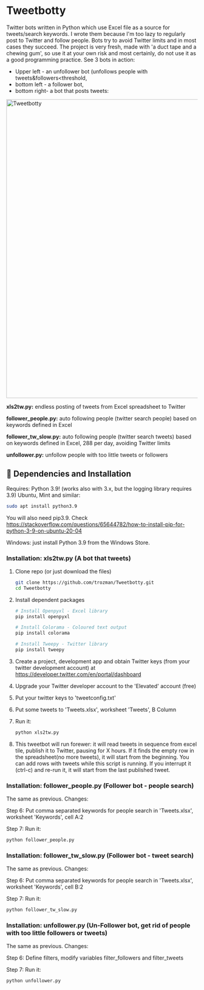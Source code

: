 # Tweetbotty
Twitter bots written in Python which use Excel file as a source for tweets/search keywords. I wrote them because I'm too lazy to regularly post to Twitter and follow people. Bots try to avoid Twitter limits and in most cases they succeed.
The project is very fresh, made with 'a duct tape and a chewing gum', so use it at your own risk and most certainly, do not use it as a good programming practice.
See 3 bots in action: 
- Upper left - an unfollower bot (unfollows people with tweets&followers<threshold, 
- bottom left - a follower bot, 
- bottom right- a bot that posts tweets:

<img width="787" alt="Tweetbotty" src="https://user-images.githubusercontent.com/26304983/148203875-801bc59f-3438-4e49-b2eb-8750c1d6e468.png">


**xls2tw.py:** endless posting of tweets from Excel spreadsheet to Twitter

**follower_people.py:** auto following people (twitter search people) based on keywords defined in Excel

**follower_tw_slow.py:** auto following people (twitter search tweets) based on keywords defined in Excel, 288 per day, avoiding Twitter limits

**unfollower.py:** unfollow people with too little tweets or followers

## :wrench: Dependencies and Installation
Requires: Python 3.9! (works also with 3.x, but the logging library requires 3.9)
Ubuntu, Mint and similar:
```bash
sudo apt install python3.9
```
You will also need pip3.9. Check https://stackoverflow.com/questions/65644782/how-to-install-pip-for-python-3-9-on-ubuntu-20-04

Windows: just install Python 3.9 from the Windows Store.

### Installation: xls2tw.py (A bot that tweets)

1. Clone repo (or just download the files)

    ```bash
    git clone https://github.com/trozman/Tweetbotty.git
    cd Tweetbotty
    ```
2. Install dependent packages

    ```bash
    # Install Openpyxl - Excel library
    pip install openpyxl

    # Install Colorama - Coloured text output
    pip install colorama

    # Install Tweepy - Twitter library
    pip install tweepy
    ```

3. Create a project, development app and obtain Twitter keys (from your twitter development account) at https://developer.twitter.com/en/portal/dashboard
4. Upgrade your Twitter developer account to the 'Elevated' account (free)
5. Put your twitter keys to 'tweetconfig.txt'  
6. Put some tweets to 'Tweets.xlsx', worksheet 'Tweets', B Column
7. Run it:
    ```bash
    python xls2tw.py
    ```
    
8.  This tweetbot will run forewer: it will read tweets in sequence from excel tile, 
publish it to Twitter, pausing for X hours. If it finds the empty row in the 
spreadsheet(no more tweets), it will start from the beginning. You can add rows 
with tweets while this script is running.
If you interrupt it (ctrl-c) and re-run it, it will start from the last published tweet.

### Installation: follower_people.py (Follower bot - people search)

The same as previous. Changes:

Step 6: Put comma separated keywords for people search in 'Tweets.xlsx', worksheet 'Keywords', cell A:2

Step 7: Run it:

```bash
python follower_people.py
```

### Installation: follower_tw_slow.py (Follower bot - tweet search)

The same as previous. Changes:

Step 6: Put comma separated keywords for people search in 'Tweets.xlsx', worksheet 'Keywords', cell B:2

Step 7: Run it:

```bash
python follower_tw_slow.py
```

### Installation: unfollower.py (Un-Follower bot, get rid of people with too little followers or tweets)

The same as previous. Changes:

Step 6: Define filters, modify variables filter_followers and filter_tweets

Step 7: Run it:

```bash
python unfollower.py
```

